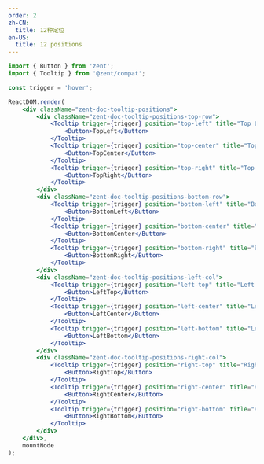 ```yaml
---
order: 2
zh-CN:
  title: 12种定位
en-US:
  title: 12 positions
---
```


```jsx
import { Button } from 'zent';
import { Tooltip } from '@zent/compat';

const trigger = 'hover';

ReactDOM.render(
	<div className="zent-doc-tooltip-positions">
		<div className="zent-doc-tooltip-positions-top-row">
			<Tooltip trigger={trigger} position="top-left" title="Top Left">
				<Button>TopLeft</Button>
			</Tooltip>
			<Tooltip trigger={trigger} position="top-center" title="Top Center">
				<Button>TopCenter</Button>
			</Tooltip>
			<Tooltip trigger={trigger} position="top-right" title="Top Right">
				<Button>TopRight</Button>
			</Tooltip>
		</div>
		<div className="zent-doc-tooltip-positions-bottom-row">
			<Tooltip trigger={trigger} position="bottom-left" title="Bottom Left">
				<Button>BottomLeft</Button>
			</Tooltip>
			<Tooltip trigger={trigger} position="bottom-center" title="Bottom Center">
				<Button>BottomCenter</Button>
			</Tooltip>
			<Tooltip trigger={trigger} position="bottom-right" title="Bottom Right">
				<Button>BottomRight</Button>
			</Tooltip>
		</div>
		<div className="zent-doc-tooltip-positions-left-col">
			<Tooltip trigger={trigger} position="left-top" title="Left Top">
				<Button>LeftTop</Button>
			</Tooltip>
			<Tooltip trigger={trigger} position="left-center" title="Left Center">
				<Button>LeftCenter</Button>
			</Tooltip>
			<Tooltip trigger={trigger} position="left-bottom" title="Left Bottom">
				<Button>LeftBottom</Button>
			</Tooltip>
		</div>
		<div className="zent-doc-tooltip-positions-right-col">
			<Tooltip trigger={trigger} position="right-top" title="Right Top">
				<Button>RightTop</Button>
			</Tooltip>
			<Tooltip trigger={trigger} position="right-center" title="Right Center">
				<Button>RightCenter</Button>
			</Tooltip>
			<Tooltip trigger={trigger} position="right-bottom" title="Right Bottom">
				<Button>RightBottom</Button>
			</Tooltip>
		</div>
	</div>,
	mountNode
);
```

<style>
  .zent-doc-tooltip-positions {
    position: relative;

		&-top-row,
		&-bottom-row {
			display: flex;
      justify-content: center;

      .zent-tooltip-wrapper:not(:last-child) {
        margin-right: 10px
      }
    }

    &-bottom-row {
      margin-top: 200px;
    }

    &-left-col, &-right-col {
      position: absolute;
      top: 0;
      display: flex;
      justify-content: center;
      flex-direction: column;
      height: 100%;

      .zent-tooltip-wrapper:not(:last-child) {
        margin-bottom: 10px
      }
    }

    &-left-col {
      left: 0;
    }

    &-right-col {
      right: 0;
    }

    .zent-tooltip-wrapper {
      .zent-btn {
        width: 120px;
      }
    }
  }
</style>

